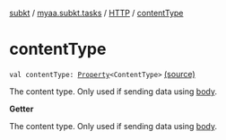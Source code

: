 [subkt](../../index.md) / [myaa.subkt.tasks](../index.md) / [HTTP](index.md) / [contentType](./content-type.md)

# contentType

`val contentType: `[`Property`](https://docs.gradle.org/current/javadoc/org/gradle/api/provider/Property.html)`<ContentType>` [(source)](https://github.com/Myaamori/SubKt/blob/master/src/main/kotlin/myaa/subkt/tasks/tasks.kt#L1390)

The content type. Only used if sending data using [body](body.md).

**Getter**

The content type. Only used if sending data using [body](body.md).

